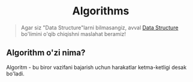 <h1 align=center><b>Algorithms</b></h1>

> Agar siz "Data Structure"larni bilmasangiz, avval [Data Structure](../02.Data%20Structures/Doc.md) bo'limini o'qib chiqishni maslahat beramiz!

## **Algorithm o'zi nima?**

Algoritm - bu biror vazifani bajarish uchun harakatlar ketma-ketligi desak bo'ladi.